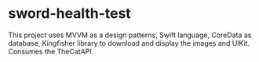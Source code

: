 # sword-health-test

This project uses MVVM as a design patterns, Swift language, CoreData as database, Kingfisher library to download and display the images and UIKit.
Consumes the TheCatAPI.
